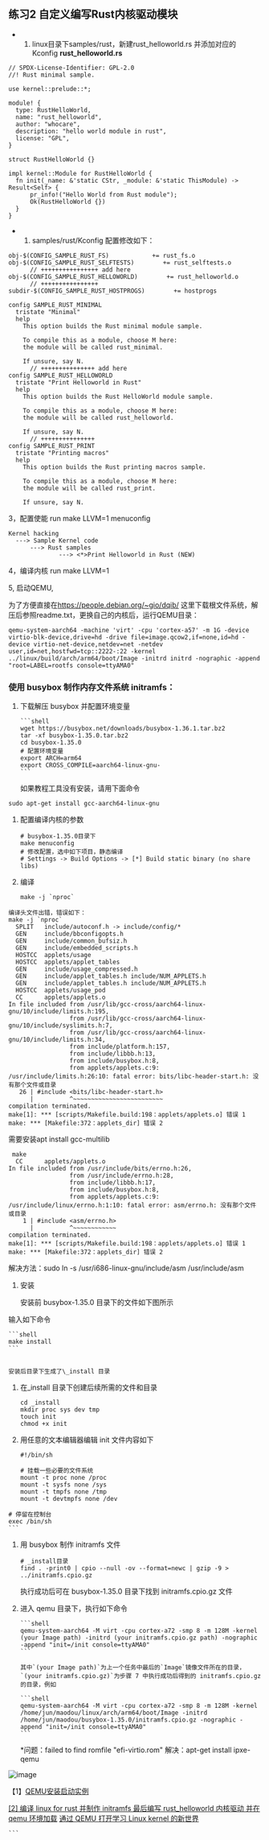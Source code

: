 ## 练习2 自定义编写Rust内核驱动模块

* 1. linux目录下samples/rust，新建rust_helloworld.rs  并添加对应的Kconfig
     **rust_helloworld.rs** 


```
// SPDX-License-Identifier: GPL-2.0
//! Rust minimal sample.
      
use kernel::prelude::*;
      
module! {
  type: RustHelloWorld,
  name: "rust_helloworld",
  author: "whocare",
  description: "hello world module in rust",
  license: "GPL",
}
      
struct RustHelloWorld {}
      
impl kernel::Module for RustHelloWorld {
  fn init(_name: &'static CStr, _module: &'static ThisModule) -> Result<Self> {
      pr_info!("Hello World from Rust module");
      Ok(RustHelloWorld {})
  }
}

```

* 1. samples/rust/Kconfig 配置修改如下：


```
obj-$(CONFIG_SAMPLE_RUST_FS)            += rust_fs.o
obj-$(CONFIG_SAMPLE_RUST_SELFTESTS)        += rust_selftests.o
      // ++++++++++++++++ add here
obj-$(CONFIG_SAMPLE_RUST_HELLOWORLD)        += rust_helloworld.o
      // ++++++++++++++++
subdir-$(CONFIG_SAMPLE_RUST_HOSTPROGS)        += hostprogs
  
config SAMPLE_RUST_MINIMAL
  tristate "Minimal"
  help
    This option builds the Rust minimal module sample.
      
    To compile this as a module, choose M here:
    the module will be called rust_minimal.
      
    If unsure, say N.
      // +++++++++++++++ add here
config SAMPLE_RUST_HELLOWORLD
  tristate "Print Helloworld in Rust"
  help
    This option builds the Rust HelloWorld module sample.
      
    To compile this as a module, choose M here:
    the module will be called rust_helloworld.
      
    If unsure, say N.
      // +++++++++++++++
config SAMPLE_RUST_PRINT
  tristate "Printing macros"
  help
    This option builds the Rust printing macros sample.
      
    To compile this as a module, choose M here:
    the module will be called rust_print.
      
    If unsure, say N.

```

3，配置使能 run make LLVM=1 menuconfig

```
Kernel hacking
  ---> Sample Kernel code
      ---> Rust samples
              ---> <*>Print Helloworld in Rust (NEW)

```

4，编译内核 run make  LLVM=1

5, 启动QEMU,

为了方便直接在<https://people.debian.org/~gio/dqib/> 这里下载根文件系统，解压后参照readme.txt，更换自己的内核后，运行QEMU目录：

```
qemu-system-aarch64 -machine 'virt' -cpu 'cortex-a57' -m 1G -device virtio-blk-device,drive=hd -drive file=image.qcow2,if=none,id=hd -device virtio-net-device,netdev=net -netdev user,id=net,hostfwd=tcp::2222-:22 -kernel ../linux/build/arch/arm64/boot/Image -initrd initrd -nographic -append "root=LABEL=rootfs console=ttyAMA0"

```

### 使用 busybox 制作内存文件系统 initramfs：

1. 下载解压 busybox 并配置环境变量

   ````
   ```shell
   wget https://busybox.net/downloads/busybox-1.36.1.tar.bz2
   tar -xf busybox-1.35.0.tar.bz2
   cd busybox-1.35.0
   # 配置环境变量
   export ARCH=arm64
   export CROSS_COMPILE=aarch64-linux-gnu-
   ```

   ````

   如果教程工具没有安装，请用下面命令


```
sudo apt-get install gcc-aarch64-linux-gnu

```

1. 配置编译内核的参数

   ```shell
   # busybox-1.35.0目录下
   make menuconfig
   # 修改配置，选中如下项目，静态编译
   # Settings -> Build Options -> [*] Build static binary (no share libs)

   ```


1. 编译

   ```shell
   make -j `nproc`

   ```


```
编译头文件出错，错误如下：
make -j `nproc`
  SPLIT   include/autoconf.h -> include/config/*
  GEN     include/bbconfigopts.h
  GEN     include/common_bufsiz.h
  GEN     include/embedded_scripts.h
  HOSTCC  applets/usage
  HOSTCC  applets/applet_tables
  GEN     include/usage_compressed.h
  GEN     include/applet_tables.h include/NUM_APPLETS.h
  GEN     include/applet_tables.h include/NUM_APPLETS.h
  HOSTCC  applets/usage_pod
  CC      applets/applets.o
In file included from /usr/lib/gcc-cross/aarch64-linux-gnu/10/include/limits.h:195,
                 from /usr/lib/gcc-cross/aarch64-linux-gnu/10/include/syslimits.h:7,
                 from /usr/lib/gcc-cross/aarch64-linux-gnu/10/include/limits.h:34,
                 from include/platform.h:157,
                 from include/libbb.h:13,
                 from include/busybox.h:8,
                 from applets/applets.c:9:
/usr/include/limits.h:26:10: fatal error: bits/libc-header-start.h: 没有那个文件或目录
   26 | #include <bits/libc-header-start.h>
      |          ^~~~~~~~~~~~~~~~~~~~~~~~~~
compilation terminated.
make[1]: *** [scripts/Makefile.build:198：applets/applets.o] 错误 1
make: *** [Makefile:372：applets_dir] 错误 2

```

需要安装apt install gcc-multilib

```
 make
  CC      applets/applets.o
In file included from /usr/include/bits/errno.h:26,
                 from /usr/include/errno.h:28,
                 from include/libbb.h:17,
                 from include/busybox.h:8,
                 from applets/applets.c:9:
/usr/include/linux/errno.h:1:10: fatal error: asm/errno.h: 没有那个文件或目录
    1 | #include <asm/errno.h>
      |          ^~~~~~~~~~~~~
compilation terminated.
make[1]: *** [scripts/Makefile.build:198：applets/applets.o] 错误 1
make: *** [Makefile:372：applets_dir] 错误 2

```

解决方法：sudo ln -s /usr/i686-linux-gnu/include/asm /usr/include/asm

1. 安装

   安装前 busybox-1.35.0 目录下的文件如下图所示

输入如下命令

````
```shell
make install
```


安装后目录下生成了\_install 目录

````

1. 在\_install 目录下创建后续所需的文件和目录

   ```shell
   cd _install
   mkdir proc sys dev tmp
   touch init
   chmod +x init

   ```

2. 用任意的文本编辑器编辑 init 文件内容如下

   ```shell
   #!/bin/sh

   # 挂载一些必要的文件系统
   mount -t proc none /proc
   mount -t sysfs none /sys
   mount -t tmpfs none /tmp
   mount -t devtmpfs none /dev

   ```


````
# 停留在控制台
exec /bin/sh
```

````

1. 用 busybox 制作 initramfs 文件

   ```shell
   # _install目录
   find . -print0 | cpio --null -ov --format=newc | gzip -9 > ../initramfs.cpio.gz

   ```

   执行成功后可在 busybox-1.35.0 目录下找到 initramfs.cpio.gz 文件

2. 进入 qemu 目录下，执行如下命令

   ````
   ```shell
   qemu-system-aarch64 -M virt -cpu cortex-a72 -smp 8 -m 128M -kernel (your Image path) -initrd (your initramfs.cpio.gz path) -nographic -append "init=/init console=ttyAMA0"
   ```

   其中`(your Image path)`为上一个任务中最后的`Image`镜像文件所在的目录，`(your initramfs.cpio.gz)`为步骤 7 中执行成功后得到的 initramfs.cpio.gz 的目录，例如

   ```shell
   qemu-system-aarch64 -M virt -cpu cortex-a72 -smp 8 -m 128M -kernel /home/jun/maodou/linux/arch/arm64/boot/Image -initrd /home/jun/maodou/busybox-1.35.0/initramfs.cpio.gz -nographic -append "init=/init console=ttyAMA0"
   ```

   ````

   \*问题：failed to find romfile "efi-virtio.rom"
   解决：apt-get install ipxe-qemu
       
![image](https://github.com/guevaraya/rust-for-linux/assets/446973/c2fc4220-df5f-4353-a07d-79381223d87d)

【1】[QEMU安装启动实例](http://iric.tpddns.cn:9955/#/Rust/2023%E7%A7%8B%E5%86%AC%E8%AE%AD%E7%BB%83%E8%90%A5/%E7%AC%AC%E4%B8%89%E9%98%B6%E6%AE%B5/rust-for-linux/Qemu%E6%A8%A1%E6%8B%9F%E5%90%AF%E5%8A%A8/README)

[\[2\]  编译 linux for rust 并制作 initramfs 最后编写 rust_helloworld 内核驱动 并在 qemu 环境加载](https://blog.csbxd.fun/archives/1699538198511)
[通过 QEMU 打开学习 Linux kernel 的新世界](https://www.jianshu.com/p/9b68e9ea5849)

````
```

````


